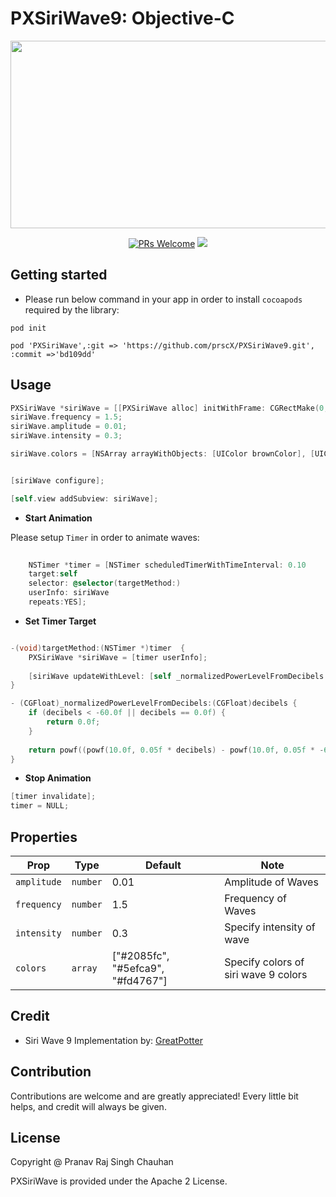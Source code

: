 # PXSiriWave9: Objective-C

<p align="center">
  <img src="./assets/siriwave9.gif" width="600" height="300" />
</p>


<p align="center">
  <a href="https://github.com/prscX/PXSiriWave9/pulls"><img alt="PRs Welcome" src="https://img.shields.io/badge/PRs-welcome-brightgreen.svg" /></a>
  <a href="https://github.com/prscX/PXSiriWave9#License"><img src="https://img.shields.io/npm/l/react-native-siri-wave-view.svg?style=flat" /></a>
</p>


## Getting started

- Please run below command in your app in order to install `cocoapods` required by the library:

`pod init`

`pod 'PXSiriWave',:git => 'https://github.com/prscX/PXSiriWave9.git', :commit =>'bd109dd'`


## Usage

```objectivec
PXSiriWave *siriWave = [[PXSiriWave alloc] initWithFrame: CGRectMake(0, 0, 1000, 1000)];
siriWave.frequency = 1.5;
siriWave.amplitude = 0.01;
siriWave.intensity = 0.3;

siriWave.colors = [NSArray arrayWithObjects: [UIColor brownColor], [UIColor blueColor], [UIColor blackColor], nil];


[siriWave configure];

[self.view addSubview: siriWave];

```

- **Start Animation**

Please setup `Timer` in order to animate waves:

```objectivec
    
    NSTimer *timer = [NSTimer scheduledTimerWithTimeInterval: 0.10
    target:self
    selector: @selector(targetMethod:)
    userInfo: siriWave
    repeats:YES];

```

- **Set Timer Target**

```objectivec

-(void)targetMethod:(NSTimer *)timer  {
    PXSiriWave *siriWave = [timer userInfo];
    
    [siriWave updateWithLevel: [self _normalizedPowerLevelFromDecibels: .1]];
}

- (CGFloat)_normalizedPowerLevelFromDecibels:(CGFloat)decibels {
    if (decibels < -60.0f || decibels == 0.0f) {
        return 0.0f;
    }
    
    return powf((powf(10.0f, 0.05f * decibels) - powf(10.0f, 0.05f * -60.0f)) * (1.0f / (1.0f - powf(10.0f, 0.05f * -60.0f))), 1.0f / 2.0f);
}

```

- **Stop Animation**

```objectivec
[timer invalidate];
timer = NULL;
```


## Properties


| Prop              | Type       | Default | Note                                                                                                       |
| ----------------- | ---------- | ------- | ---------------------------------------------------------------------------------------------------------- |
| `amplitude`      | `number`     |    0.01     | Amplitude of Waves |
| `frequency`      | `number`     |    1.5     | Frequency of Waves |
| `intensity`      | `number`     |    0.3     | Specify intensity of wave |
| `colors`      | `array`     |    ["#2085fc", "#5efca9", "#fd4767"]     | Specify colors of siri wave 9 colors |


## Credit
- Siri Wave 9 Implementation by: [GreatPotter](https://github.com/GreatPotter)

## Contribution
Contributions are welcome and are greatly appreciated! Every little bit helps, and credit will always be given.

## License
Copyright @ Pranav Raj Singh Chauhan

PXSiriWave is provided under the Apache 2 License.


